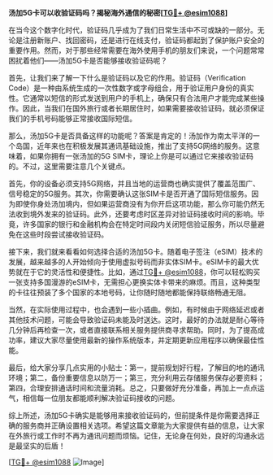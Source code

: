 **汤加5G卡可以收验证码吗？揭秘海外通信的秘密[[TG💪+ @esim1088](https://t.me/s/esim1088)]**

在当今这个数字化时代，验证码几乎成为了我们日常生活中不可或缺的一部分。无论是注册新账户、找回密码，还是进行在线支付，验证码都起到了保护账户安全的重要作用。然而，对于那些经常需要在海外使用手机的朋友们来说，一个问题常常困扰着他们——汤加5G卡是否能够接收验证码呢？

首先，让我们来了解一下什么是验证码以及它的作用。验证码（Verification Code）是一种由系统生成的一次性数字或字母组合，用于验证用户身份的真实性。它通常以短信的形式发送到用户的手机上，确保只有合法用户才能完成某些操作。因此，当我们在国外旅行或者长期居住时，如果需要接收验证码，就必须保证我们的手机号码能够正常接收国际短信。

那么，汤加5G卡是否具备这样的功能呢？答案是肯定的！汤加作为南太平洋的一个岛国，近年来也在积极发展其通讯基础设施，推出了支持5G网络的服务。这意味着，如果你拥有一张汤加的5G SIM卡，理论上你是可以通过它来接收验证码的。不过，这里需要注意几个关键点。

首先，你的设备必须支持5G网络，并且当地的运营商也确实提供了覆盖范围广、信号稳定的5G服务。其次，你需要确认这张SIM卡是否开通了国际短信服务。因为即使你身处汤加境内，但如果运营商没有为你开启这项功能，那么你可能仍然无法收到境外发来的验证码。此外，还要考虑时区差异对验证码接收时间的影响。毕竟，许多国家的银行和金融机构会在特定时间段内关闭短信验证服务，所以尽量避免在这些时段尝试接收验证码。

接下来，我们就来看看如何选择合适的汤加5G卡。随着电子签注（eSIM）技术的发展，越来越多的人开始倾向于使用虚拟号码而非实体SIM卡。eSIM卡的最大优势就在于它的灵活性和便捷性。比如，通过[TG💪+ @esim1088](https://t.me/s/esim1088)，你可以轻松购买一张支持多国漫游的eSIM卡，无需担心更换实体卡带来的麻烦。而且，这种类型的卡往往预装了多个国家的本地号码，让你随时随地都能保持联络畅通无阻。

当然，在实际使用过程中，也会遇到一些小插曲。例如，有时候由于网络延迟或者其他技术问题，可能会导致验证码未能及时送达。这时，最好的办法就是耐心等待几分钟后再检查一次，或者直接联系相关服务提供商寻求帮助。同时，为了提高成功率，建议大家尽量使用最新的操作系统版本，并定期更新应用程序以确保最佳性能。

最后，给大家分享几点实用的小贴士：第一，提前规划好行程，了解目的地的通讯环境；第二，备份重要信息以防万一；第三，充分利用云存储服务保存必要资料；第四，合理安排通话时间和流量消耗。总之，只要做好充分准备，再加上一点点运气，相信每一位朋友都能顺利解决验证码接收的问题。

综上所述，汤加5G卡确实是能够用来接收验证码的，但前提条件是你需要选择正确的服务商并正确设置相关选项。希望这篇文章能为大家提供有益的信息，让大家在外旅行或工作时不再为通讯问题而烦恼。记住，无论身在何处，良好的沟通永远是最坚实的后盾！

[[TG💪+ @esim1088](https://t.me/s/esim1088) ![Image](https://i.postimg.cc/4NQfJmqS/Snipaste-2025-05-13-00-14-12.png)]